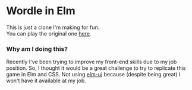# Wordle in Elm

This is just a clone I'm making for fun. <br>
You can play the original one [here](https://www.powerlanguage.co.uk/wordle/).

### Why am I doing this?
Recently I've been trying to improve my front-end skills due to my job position. So, I thought it would be a great challenge to try to replicate this game in Elm and CSS. Not using [elm-ui](https://package.elm-lang.org/packages/mdgriffith/elm-ui/latest/) because (despite being great) I won't have it available at my job.
